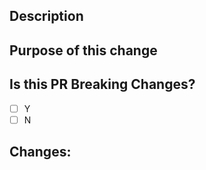 <!--- PLEASE FOLLOW THE GUIDELINE  -->
## Description
<!--- Describe your changes in detail -->
## Purpose of this change
<!--- Why is this change required? What problem does it solve? -->
## Is this PR Breaking Changes?
- [ ] Y
- [ ] N
## Changes:
<!--- changes for this pr -->